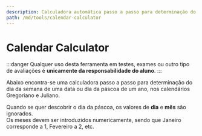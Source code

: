```yaml
---
description: Calculadora automática passo a passo para determinação do dia da semana de uma data ou dia da páscoa de um ano, nos calendários Gregoriano e Juliano.
path: /md/tools/calendar-calculator
---
```


# Calendar Calculator

:::danger
Qualquer uso desta ferramenta em testes, exames ou outro tipo de avaliações é **unicamente da responsabilidade do aluno**.
:::

Abaixo encontra-se uma calculadora passo a passo para determinação do dia da semana de
uma data ou dia da páscoa de um ano, nos calendários Gregoriano e Juliano.

Quando se quer descobrir o dia da páscoa, os valores de **dia** e **mês** são ignorados.  
Os meses devem ser introduzidos numericamente, sendo que Janeiro corresponde a $1$, Fevereiro a $2$, etc.

<calendar-calculator />
